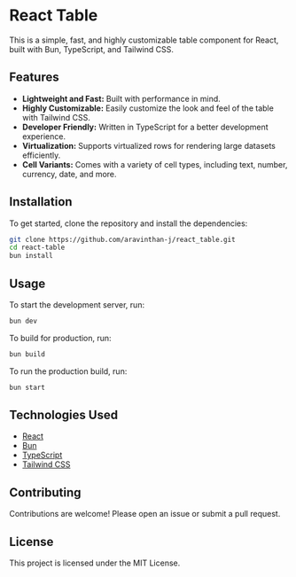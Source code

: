 # React Table

This is a simple, fast, and highly customizable table component for React, built with Bun, TypeScript, and Tailwind CSS.

## Features

*   **Lightweight and Fast:** Built with performance in mind.
*   **Highly Customizable:** Easily customize the look and feel of the table with Tailwind CSS.
*   **Developer Friendly:** Written in TypeScript for a better development experience.
*   **Virtualization:** Supports virtualized rows for rendering large datasets efficiently.
*   **Cell Variants:** Comes with a variety of cell types, including text, number, currency, date, and more.

## Installation

To get started, clone the repository and install the dependencies:

```bash
git clone https://github.com/aravinthan-j/react_table.git
cd react-table
bun install
```

## Usage

To start the development server, run:

```bash
bun dev
```

To build for production, run:

```bash
bun build
```

To run the production build, run:

```bash
bun start
```

## Technologies Used

*   [React](https://reactjs.org/)
*   [Bun](https://bun.sh/)
*   [TypeScript](https://www.typescriptlang.org/)
*   [Tailwind CSS](https://tailwindcss.com/)

## Contributing

Contributions are welcome! Please open an issue or submit a pull request.

## License

This project is licensed under the MIT License.
